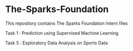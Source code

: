 # The-Sparks-Foundation
This repository contains The Sparks Foundation Intern files

Task 1 : Prediction using Supervised Machine Learning

Task 5 : Exploratory Data Analysis on Sports Data
